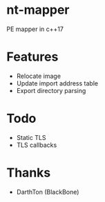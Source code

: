 # nt-mapper
PE mapper in c++17

# Features
+ Relocate image
+ Update import address table
+ Export directory parsing 

# Todo
+ Static TLS
+ TLS callbacks

# Thanks
+ DarthTon (BlackBone)

